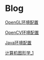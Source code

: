 # Blog
<script data-ad-client="ca-pub-7298669873711713" async src="https://pagead2.googlesyndication.com/pagead/js/adsbygoogle.js"></script>
[OpenGL环境配置](./OpenGL环境配置.md)

[OpenCV环境配置](./OpenCV环境配置.md)

[Java环境配置](Java环境配置.md)

[计算机图形学_1](./ComputerGraphics/Page_1.md)

[]()
